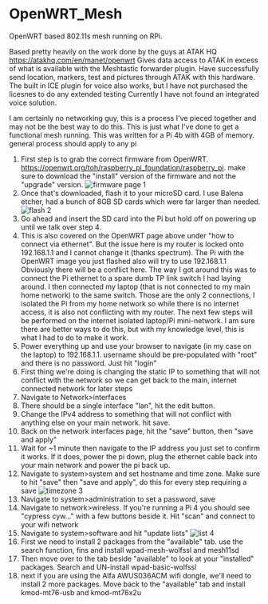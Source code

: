 # OpenWRT_Mesh
OpenWRT based 802.11s mesh running on RPi. 

Based pretty heavily on the work done by the guys at ATAK HQ  https://atakhq.com/en/manet/openwrt
Gives data access to ATAK in excess of what is available with the Meshtastic forwarder plugin.
Have successfully send location, markers, test and pictures through ATAK with this hardware. The built in ICE plugin for voice also works, but I have not purchased the licesnes to do any extended testing
Currently I have not found an integrated voice solution.

I am certainly no networking guy, this is a process I've pieced together and may not be the best way to do this. This is just what I've done to get a functional mesh running. 
This was written for a Pi 4b with 4GB of memory. general process should apply to any pi

1. First step is to grab the correct firmware from OpenWRT. https://openwrt.org/toh/raspberry_pi_foundation/raspberry_pi. make sure to download the "install" version of the firmware and not the "upgrade" version.
![firmware page 1](https://github.com/boyette2001/OpenWRT_Mesh/assets/74009174/f695b218-ec79-4328-95e8-2fe822c54435)
2. Once that's downloaded, flash it to your microSD card. I use Balena etcher, had a bunch of 8GB SD cards which were far larger than needed.
![flash 2](https://github.com/boyette2001/OpenWRT_Mesh/assets/74009174/efa10fcc-7bd0-4424-b962-ee3864d4e90d)
3. Go ahead and insert the SD card into the Pi but hold off on powering up until we talk over step 4.
4. This is also covered on the OpenWRT page above under "how to connect via ethernet". But the issue here is my router is locked onto 192.168.1.1 and I cannot change it (thanks spectrum). The Pi with the OpenWRT image you just flashed also will try to use 192.168.1.1 Obviously there will be a conflict here. The way I got around this was to connect the Pi ethernet to a spare dumb TP link switch I had laying around. I then connected my laptop (that is not connected to my main home network) to the same switch. Those are the only 2 connections, I isolated the Pi from my home network so while there is no internet access, it is also not conflicting with my router. The next few steps will be performed on the internet isolated laptop/Pi mini-network. I am sure there are better ways to do this, but with my knowledge level, this is what I had to do to make it work.
5. Power everything up and use your browser to navigate (in my case on the laptop) to 192.168.1.1. username should be pre-populated with "root" and there is no password. Just hit "login"
6. First thing we're doing is changing the static IP to something that will not conflict with the network so we can get back to the main, internet connected network for later steps
7. Navigate to Network>interfaces
8. There should be a single interface "lan", hit the edit button.
9. Change the IPv4 address to something that will not conflict with anything else on your main network. hit save.
10. Back on the network interfaces page, hit the "save" button, then "save and apply"
11. Wait for ~1 minute then navigate to the IP address you just set to confirm it works. If it does, power the pi down, plug the ethernet cable back into your main network and power the pi back up.
12. Navigate to system>system and set hostname and time zone. Make sure to hit "save" then "save and apply", do this for every step requiring a save 
![timezone 3](https://github.com/boyette2001/OpenWRT_Mesh/assets/74009174/82bd3e40-556b-49fb-b96e-95577a358cad)
13. Navigate to system>administration to set a password, save
14. Navigate to network>wireless. If you're running a Pi 4 you should see "cypress cyw..." with a few buttons beside it. Hit "scan" and connect to your wifi network
15. Navigate to system>software and hit "update lists"
![list 4](https://github.com/boyette2001/OpenWRT_Mesh/assets/74009174/56303ab9-260c-4910-9e4e-7253015afa88)
16. First we need to install 2 packages from the "available" tab. use the search function, fins and install wpad-mesh-wolfssl and mesh11sd
17. Then move over to the tab beside "available" to look at your "installed" packages. Search and UN-install wpad-basic-wolfssl
18. next if you are using the Alfa AWUS036ACM wifi dongle, we'll need to install 2 more packages. Move back to the "available" tab and install kmod-mt76-usb and kmod-mt76x2u

